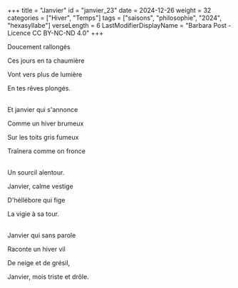 +++
title = "Janvier"
id = "janvier_23"
date = 2024-12-26
weight = 32
categories = ["Hiver", "Temps"]
tags = ["saisons", "philosophie", "2024", "hexasyllabe"]
verseLength = 6
LastModifierDisplayName = "Barbara Post - Licence CC BY-NC-ND 4.0"
+++

Doucement rallongés

Ces jours en ta chaumière

Vont vers plus de lumière

En tes rêves plongés.

 \
Et janvier qui s'annonce

Comme un hiver brumeux

Sur les toits gris fumeux

Traînera comme on fronce

 \
Un sourcil alentour.

Janvier, calme vestige

D'héllébore qui fige

La vigie à sa tour.

 \
Janvier qui sans parole

Raconte un hiver vil

De neige et de grésil,

Janvier, mois triste et drôle.
